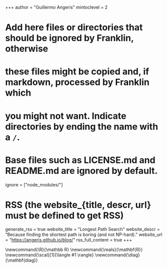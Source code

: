<!--
Add here global page variables to use throughout your website.
-->
+++
author = "Guillermo Angeris"
mintoclevel = 2

# Add here files or directories that should be ignored by Franklin, otherwise
# these files might be copied and, if markdown, processed by Franklin which
# you might not want. Indicate directories by ending the name with a `/`.
# Base files such as LICENSE.md and README.md are ignored by default.
ignore = ["node_modules/"]

# RSS (the website_{title, descr, url} must be defined to get RSS)
generate_rss = true
website_title = "Longest Path Search"
website_descr = "Because finding the shortest path is boring (and not NP-hard)."
website_url = "https://angeris.github.io/blog/"
rss_full_content = true
+++
<!--website_url   = "https://guille.site/"-->

<!--
Add here global latex commands to use throughout your pages.
-->
\newcommand{\R}{\mathbb R}
\newcommand{\reals}{\mathbf{R}}
\newcommand{\scal}[1]{\langle #1 \rangle}
\newcommand{\diag}{\mathbf{diag}}
